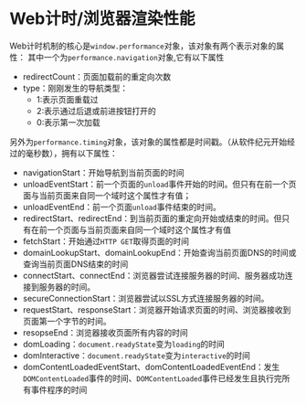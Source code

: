 # Web计时/浏览器渲染性能
Web计时机制的核心是`window.performance`对象，该对象有两个表示对象的属性：
其中一个为`performance.navigation`对象,它有以下属性
+ redirectCount：页面加载前的重定向次数
+ type：刚刚发生的导航类型：
  + 1:表示页面重载过
  + 2:表示通过后退或前进按钮打开的
  + 0:表示第一次加载

另外为`performance.timing`对象，该对象的属性都是时间戳。（从软件纪元开始经过的毫秒数），拥有以下属性：

+ navigationStart：开始导航到当前页面的时间
+ unloadEventStart：前一个页面的`unload`事件开始的时间。但只有在前一个页面与当前页面来自同一个域时这个属性才有值；
+ unloadEventEnd：前一个页面`unload`事件结束的时间。
+ redirectStart、redirectEnd：到当前页面的重定向开始或结束的时间。但只有在前一个页面与当前页面来自同一个域时这个属性才有值
+ fetchStart：开始通过`HTTP GET`取得页面的时间
+ domainLookupStart、domainLookupEnd：开始查询当前页面DNS的时间或查询当前页面DNS结束的时间
+ connectStart、connectEnd：浏览器尝试连接服务器的时间、服务器成功连接到服务器的时间。
+ secureConnectionStart：浏览器尝试以SSL方式连接服务器的时间。
+ requestStart、responseStart：浏览器开始请求页面的时间、浏览器接收到页面第一个字节的时间。
+ resopseEnd：浏览器接收页面所有内容的时间
+ domLoading：`document.readyState`变为`loading`的时间
+ domInteractive：`document.readyState`变为`interactive`的时间
+ domContentLoadedEventStart、domContentLoadedEventEnd：发生`DOMContentLoaded`事件的时间、`DOMContentLoaded`事件已经发生且执行完所有事件程序的时间